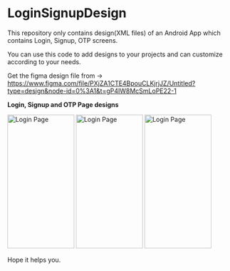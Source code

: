 # LoginSignupDesign
 
This repository only contains design(XML files) of an Android App which contains Login, Signup, OTP screens.

You can use this code to add designs to your projects and can customize according to your needs.

Get the figma design file from -> https://www.figma.com/file/PXjZA1CTE4BpouCLKjrjJZ/Untitled?type=design&node-id=0%3A1&t=gP4IW8McSmLoPE22-1

<b>Login, Signup and OTP Page designs </b>

<div class="horizontal-image">
  <img src="https://github.com/Japnoor2104/LoginSignupDesign/assets/109523523/567f388e-7447-44ff-aed6-6d29925fa348" width="150" height="300" alt="Login Page" />
  <img src="https://github.com/Japnoor2104/LoginSignupDesign/assets/109523523/844d2913-8447-4b04-97fe-a5fec24b7b61" width="150" height="300" alt="Login Page" 
       />
 <img src="https://github.com/Japnoor2104/LoginSignupDesign/assets/109523523/b200831e-79ab-40b7-a234-f2646c637262" width="150" height="300" alt="Login Page" 
       />
</div>

Hope it helps you.
